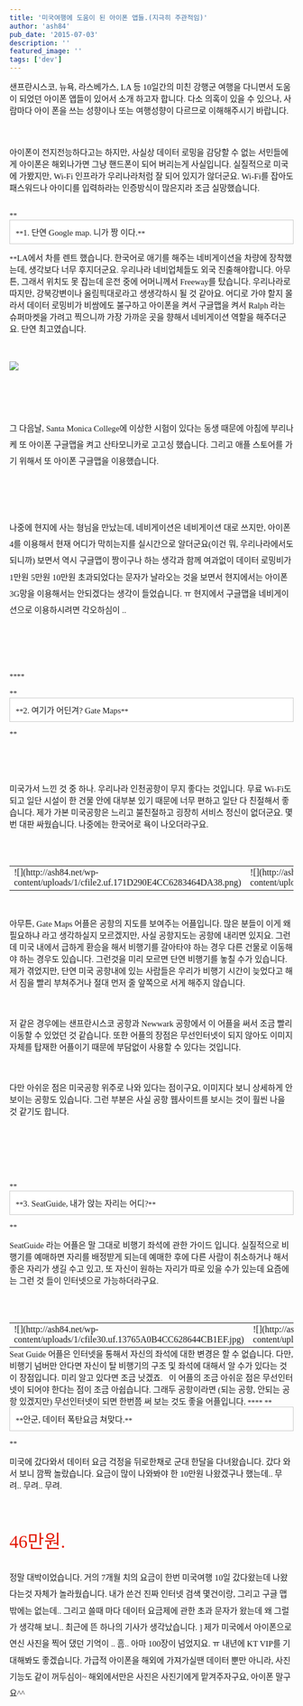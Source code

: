 ```yaml
---
title: '미국여행에 도움이 된 아이폰 앱들.(지극히 주관적임)'
author: 'ash84'
pub_date: '2015-07-03'
description: ''
featured_image: ''
tags: ['dev']
---
```



<span style="FONT-SIZE: 10pt"><span style="font-family:Dotum;"><span style="font-size: 11pt; ">샌프란시스코, 뉴욕, 라스베가스, LA 등 10일간의 미친 강행군 여행을 다니면서 도움이 되었던 아이폰 앱들이 있어서 소개 하고자 합니다. 다소 의혹이 있을 수 있으나, 사람마다 아이 폰을 쓰는 성향이나 또는 여행성향이 다르므로 이해해주시기 바랍니다.</span></span></span>  
<span style="font-size: 11pt; ">  
</span><span style="FONT-SIZE: 10pt"><span style="font-family:Dotum;"><span style="font-size: 11pt; "> </span></span></span>  
<span style="font-size: 11pt; ">  
</span><span style="FONT-SIZE: 10pt"><span style="font-family:Dotum;"><span style="FONT-SIZE: 10pt"><span style="font-size: 11pt; ">아이폰이 전지전능하다고는 하지만, 사실상 데이터 로밍을 감당할 수 없는 서민들에게 아이폰은 해외나가면 그냥 핸드폰이 되어 버리는게 사실입니다. 실질적으로 미국에 가봤지만, Wi-Fi 인프라가 우리나라처럼 잘 되어 있지가 않더군요. Wi-Fi를 잡아도 패스워드나 아이디를 입력하라는 인증방식이 많은지라 조금 실망했습니다.</span>  
<span style="font-size: 11pt; ">  
</span></span></span></span>

<span style="font-size: 11pt; ">  
</span>

<span style="font-size: 11pt; ">  
</span><span style="FONT-SIZE: 10pt"><span style="font-family:Dotum;"><span style="FONT-SIZE: 10pt">**<span style="font-size: 11pt; ">  
</span><div class="txc-textbox" style="BORDER-BOTTOM: #cbcbcb 1px solid; BORDER-LEFT: #cbcbcb 1px solid; PADDING-BOTTOM: 10px; BACKGROUND-COLOR: #ffffff; PADDING-LEFT: 10px; PADDING-RIGHT: 10px; BORDER-TOP: #cbcbcb 1px solid; BORDER-RIGHT: #cbcbcb 1px solid; PADDING-TOP: 10px"><span style="font-size: 11pt; ">  
</span><span style="FONT-SIZE: 10pt"><span style="font-family:Dotum;"><span style="FONT-SIZE: 10pt">**<span style="font-size: 11pt; ">1. 단연 Google map. 니가 짱 이다.</span>**</span></span>  
<span style="font-size: 11pt; ">  
</span></span></div><span style="font-size: 11pt; ">  
</span>

**<span style="FONT-SIZE: 10pt"><span style="font-family:Dotum;"><span style="font-size: 11pt; ">LA에서 차를 렌트 했습니다. 한국어로 애기를 해주는 네비게이션을 차량에 장착했는데, 생각보다 너무 후지더군요. 우리나라 네비업체들도 외국 진출해야합니다. 아무튼, 그래서 위치도 못 잡는데 운전 중에 어머니께서 Freeway를 탔습니다. 우리나라로 따지만, 강북강변이나 올림픽대로라고 생생각하시 될 것 같아요. 어디로 가야 할지 몰라서 데이터 로밍비가 비쌈에도 불구하고 아이폰을 켜서 구글맵을 켜서 Ralph 라는 슈퍼마켓을 가려고 찍으니까 가장 가까운 곳을 향해서 네비게이션 역할을 해주더군요. 단연 최고였습니다.</span></span></span>  
<span style="font-size: 11pt; ">  
</span><span style="FONT-SIZE: 10pt"><span style="font-family:Dotum;"><span style="font-size: 11pt; "> </span></span></span>

![](http://ash84.net/wp-content/uploads/1/cfile23.uf.2076550B4CC627B86E53A8.png)

<span style="font-size: 11pt; ">  
</span>

</span></span></span>  
<span style="font-size: 11pt; ">  
</span>

<span style="font-size: 10pt; line-height: 2; "><span style="font-family:Dotum;"><span style="FONT-SIZE: 10pt"><span style="font-size: 11pt; ">  
</span><span style="FONT-SIZE: 10pt"><span style="font-family:Dotum;"><span style="font-size: 11pt; ">그 다음날, Santa Monica College에 이상한 시험이 있다는 동생 때문에 아침에 부리나케 또 아이폰 구글맵을 켜고 산타모니카로 고고싱 했습니다. 그리고 애플 스토어를 가기 위해서 또 아이폰 구글맵을 이용했습니다.</span></span>  
<span style="font-size: 11pt; ">  
</span><span style="FONT-SIZE: 10pt"><span style="font-family:Dotum;"><span style="font-size: 11pt; "> </span></span></span>  
<span style="font-size: 11pt; ">  
</span><span style="FONT-SIZE: 10pt"><span style="font-family:Dotum;"><span style="font-size: 11pt; ">나중에 현지에 사는 형님을 만났는데, 네비게이션은 네비게이션 대로 쓰지만, 아이폰4를 이용해서 현재 어디가 막히는지를 실시간으로 알더군요(이건 뭐, 우리나라에서도 되니까) 보면서 역시 구글맵이 짱이구나 하는 생각과 함께 여과없이 데이터 로밍비가 1만원 5만원 10만원 초과되었다는 문자가 날라오는 것을 보면서 현지에서는 아이폰 3G망을 이용해서는 안되겠다는 생각이 들었습니다. ㅠ 현지에서 구글맵을 네비게이션으로 이용하시려면 각오하심이 ..</span></span></span>  
<span style="font-size: 11pt; ">  
</span></span>

</span></span></span><span style="FONT-SIZE: 10pt"><span style="font-family:Dotum;"><span style="FONT-SIZE: 10pt"><span style="font-size: 11pt; ">  
</span><span style="FONT-SIZE: 10pt"><span style="font-family:Dotum;"><span style="font-size: 11pt; "> </span></span>  
<span style="font-size: 11pt; ">  
</span><span style="FONT-SIZE: 10pt"><span style="font-family:Dotum;"><span style="FONT-SIZE: 10pt">****</span></span></span></span>

<span style="font-size: 11pt; ">  
</span>**<span style="font-size: 11pt; ">  
</span><div class="txc-textbox" style="BORDER-BOTTOM: #cbcbcb 1px solid; BORDER-LEFT: #cbcbcb 1px solid; PADDING-BOTTOM: 10px; BACKGROUND-COLOR: #ffffff; PADDING-LEFT: 10px; PADDING-RIGHT: 10px; BORDER-TOP: #cbcbcb 1px solid; BORDER-RIGHT: #cbcbcb 1px solid; PADDING-TOP: 10px"><span style="font-size: 11pt; ">  
</span><span style="FONT-SIZE: 10pt"><span style="font-family:Dotum;"><span style="FONT-SIZE: 10pt">**<span style="font-size: 11pt; ">2. 여기가 어딘겨? Gate Maps</span>**</span></span></span>  
<span style="font-size: 11pt; ">  
</span></div><span style="font-size: 11pt; ">  
</span>

**

</span></span></span><span style="font-size: 11pt; ">  
</span>

<span style="FONT-SIZE: 10pt"><span style="font-family:Dotum;"><span style="font-size: 11pt; "> </span></span></span>  
<span style="font-size: 11pt; ">  
</span><span style="FONT-SIZE: 10pt"><span style="font-family:Dotum;"><span style="font-size: 11pt; ">미국가서 느낀 것 중 하나. 우리나라 인천공항이 무지 좋다는 것입니다. 무료 Wi-Fi도 되고 일단 시설이 한 건물 안에 대부분 있기 때문에 너무 편하고 일단 다 친절해서 좋습니다. 제가 가본 미국공항은 느리고 불친절하고 굉장히 서비스 정신이 없더군요. 몇번 대판 싸웠습니다. 나중에는 한국어로 욕이 나오더라구요.</span></span></span>  
<span style="font-size: 11pt; ">  
</span><span style="FONT-SIZE: 10pt"><span style="font-family:Dotum;"><span style="FONT-SIZE: 10pt"><span style="font-size: 11pt; "> </span>  
<span style="font-size: 11pt; ">  
</span></span></span></span>

<span style="font-size: 11pt; ">  
</span>

<span style="FONT-SIZE: 10pt"></span>

<div class="imageblock dual" style="text-align: center;"><table border="0" cellpadding="0" cellspacing="5" style="margin: 0 auto;"><tbody><tr><td>![](http://ash84.net/wp-content/uploads/1/cfile2.uf.171D290E4CC6283464DA38.png)</td><td>![](http://ash84.net/wp-content/uploads/1/cfile24.uf.181D290E4CC62834659A5C.PNG)</td></tr></tbody></table></div><span style="font-size: 11pt; ">  
</span>

<span style="font-size: 11pt; ">  
</span>

<span style="FONT-SIZE: 10pt"><span style="font-family:Dotum;"><span style="font-size: 11pt; "> </span></span></span>  
<span style="font-size: 11pt; ">  
</span><span style="FONT-SIZE: 10pt"><span style="font-family:Dotum;"><span style="font-size: 11pt; ">아무튼, Gate Maps 어플은 공항의 지도를 보여주는 어플입니다. 많은 분들이 이게 왜 필요하냐 라고 생각하실지 모르겠지만, 사실 공항지도는 공항에 내리면 있지요. 그런데 미국 내에서 급하게 환승을 해서 비행기를 갈아타야 하는 경우 다른 건물로 이동해야 하는 경우도 있습니다. 그런것을 미리 모르면 단연 비행기를 놓칠 수가 있습니다. 제가 겪었지만, 단연 미국 공항내에 있는 사람들은 우리가 비행기 시간이 늦었다고 해서 짐을 빨리 부쳐주거나 절대 먼저 줄 앞쪽으로 서게 해주지 않습니다.</span></span></span>  
<span style="font-size: 11pt; ">  
</span><span style="FONT-SIZE: 10pt"><span style="font-family:Dotum;"><span style="font-size: 11pt; "> </span></span></span>  
<span style="font-size: 11pt; ">  
</span><span style="FONT-SIZE: 10pt"><span style="font-family:Dotum;"><span style="font-size: 11pt; ">저 같은 경우에는 샌프란시스코 공항과 Newwark 공항에서 이 어플을 써서 조금 빨리 이동할 수 있었던 것 같습니다. 또한 어플의 장점은 무선인터넷이 되지 않아도 이미지 자체를 탑재한 어플이기 때문에 부담없이 사용할 수 있다는 것입니다.</span></span></span>  
<span style="font-size: 11pt; ">  
</span><span style="FONT-SIZE: 10pt"><span style="font-family:Dotum;"><span style="font-size: 11pt; "> </span></span></span>  
<span style="font-size: 11pt; ">  
</span><span style="FONT-SIZE: 10pt"><span style="font-family:Dotum;"><span style="font-size: 11pt; ">다만 아쉬운 점은 미국공항 위주로 나와 있다는 점이구요, 이미지다 보니 상세하게 안보이는 공항도 있습니다. 그런 부분은 사실 공항 웹사이트를 보시는 것이 훨씬 나을 것 같기도 합니다.</span></span></span>  
<span style="font-size: 11pt; ">  
</span><span style="FONT-SIZE: 10pt"><span style="font-family:Dotum;"><span style="FONT-SIZE: 10pt"><span style="font-size: 11pt; "> </span>  
<span style="font-size: 11pt; ">  
</span>  
<span style="font-size: 11pt; ">  
</span></span></span></span><span style="FONT-SIZE: 10pt"><span style="font-family:Dotum;"><span style="FONT-SIZE: 10pt">**<span style="font-size: 11pt; ">  
</span>**</span></span></span>

<span style="font-size: 11pt; ">  
</span>**<div class="txc-textbox" style="BORDER-BOTTOM: #cbcbcb 1px solid; BORDER-LEFT: #cbcbcb 1px solid; PADDING-BOTTOM: 10px; BACKGROUND-COLOR: #ffffff; PADDING-LEFT: 10px; PADDING-RIGHT: 10px; BORDER-TOP: #cbcbcb 1px solid; BORDER-RIGHT: #cbcbcb 1px solid; PADDING-TOP: 10px"><span style="font-size: 11pt; ">  
</span><span style="FONT-SIZE: 10pt"><span style="font-family:Dotum;"><span style="FONT-SIZE: 10pt">**<span style="font-size: 11pt; ">3. SeatGuide, 내가 앉는 자리는 어디?</span>**</span></span></span>  
<span style="font-size: 11pt; ">  
</span></div><span style="font-size: 11pt; ">  
</span>

**

<span style="font-size: 11pt; ">  
</span>

<span style="FONT-SIZE: 10pt"><span style="font-family:Dotum;"><span style="font-size: 11pt; ">SeatGuide 라는 어플은 말 그대로 비행기 좌석에 관한 가이드 입니다. 실질적으로 비행기를 예매하면 자리를 배정받게 되는데 예매한 후에 다른 사람이 취소하거나 해서 좋은 자리가 생길 수고 있고, 또 자신이 원하는 자리가 따로 있을 수가 있는데 요즘에는 그런 것 들이 인터넷으로 가능하더라구요.</span></span></span>  
<span style="font-size: 11pt; ">  
</span><span style="FONT-SIZE: 10pt"><span style="font-family:Dotum;"><span style="FONT-SIZE: 10pt"><span style="font-size: 11pt; "> </span>  
<span style="font-size: 11pt; ">  
</span></span></span></span>

<span style="font-size: 11pt; ">  
</span>

<span style="FONT-SIZE: 10pt"><span style="font-family:Dotum;"><span style="FONT-SIZE: 10pt"></span></span></span>

<div class="imageblock dual" style="text-align: center;"><table border="0" cellpadding="0" cellspacing="5" style="margin: 0 auto;"><tbody><tr><td>![](http://ash84.net/wp-content/uploads/1/cfile30.uf.13765A0B4CC628644CB1EF.jpg)</td><td>![](http://ash84.net/wp-content/uploads/1/cfile8.uf.14765A0B4CC628644D4E06.jpg)</td></tr></tbody></table></div><span style="font-size: 11pt; ">  
</span>

<span style="font-size: 11pt; ">  
</span>

<span style="font-size: 11pt; ">  
</span><span style="FONT-SIZE: 10pt"><span style="font-family:Dotum;"><span style="font-size: 11pt; ">Seat Guide 어플은 인터넷을 통해서 자신의 좌석에 대한 변경은 할 수 없습니다. 다만, 비행기 넘버만 안다면 자신이 탈 비행기의 구조 및 좌석에 대해서 알 수가 있다는 것이 장점입니다. 미리 알고 있다면 조금 낫겠죠.</span></span></span>  
<span style="font-size: 11pt; ">  
</span><span style="FONT-SIZE: 10pt"><span style="font-family:Dotum;"><span style="font-size: 11pt; "> </span></span></span>  
<span style="font-size: 11pt; ">  
</span><span style="FONT-SIZE: 10pt"><span style="font-family:Dotum;"><span style="FONT-SIZE: 10pt"><span style="font-size: 11pt; ">이 어플의 조금 아쉬운 점은 무선인터넷이 되어야 한다는 점이 조금 아쉽습니다. 그래두 공항이라면 (되는 공항, 안되는 공항 있겠지만) 무선인터넷이 되면 한번쯤 써 보는 것도 좋을 어플입니다.</span>  
<span style="font-size: 11pt; ">  
</span>  
<span style="font-size: 11pt; ">  
</span>****</span></span></span>

<span style="font-size: 11pt; ">  
</span>**<span style="font-size: 11pt; ">  
</span><div class="txc-textbox" style="BORDER-BOTTOM: #cbcbcb 1px solid; BORDER-LEFT: #cbcbcb 1px solid; PADDING-BOTTOM: 10px; BACKGROUND-COLOR: #ffffff; PADDING-LEFT: 10px; PADDING-RIGHT: 10px; BORDER-TOP: #cbcbcb 1px solid; BORDER-RIGHT: #cbcbcb 1px solid; PADDING-TOP: 10px"><span style="font-size: 11pt; ">  
</span>**<span style="font-size: 11pt; ">안군, 데이터 폭탄요금 쳐맞다.</span>**  
<span style="font-size: 11pt; ">  
</span></div><span style="font-size: 11pt; ">  
</span>

**<span style="font-size: 11pt; ">  
</span>

<span style="font-size: 11pt; ">미국에 갔다와서 데이터 요금 걱정을 뒤로한채로 군대 한달을 다녀왔습니다. 갔다 와서 보니 깜짝 놀랐습니다. 요금이 많이 나와봐야 한 10만원 나왔겠구나 했는데.. 무려.. 무려.. 무려. </span>  
<span style="font-size: 11pt; ">  
</span>  
<span style="font-size: 11pt; ">  
</span>

<span style="font-size: 11pt; ">  
</span>

<font color="#e31600"><span style="font-size: 24pt; ">46만원.</span><span style="font-size: 24pt; "></span>  
<span style="font-size: 11pt; ">  
</span></font>

<span style="font-size: 11pt; ">  
</span>

<span style="line-height: 2; font-size: 11pt; ">  
 정말 대박이었습니다. 거의 7개월 치의 요금이 한번 미국여행 10일 갔다왔는데 나왔다는것 자체가 놀라웠습니다. 내가 쓴건 진짜 인터넷 검색 몇건이랑, 그리고 구글 맵 밖에는 없는데.. 그리고 쓸때 마다 데이터 요금제에 관한 초과 문자가 왔는데 왜 그럴가 생각해 보니.. 최근에 뜬 하나의 기사가 생각났습니다. ]</span>  
<span style="line-height: 2; font-size: 11pt; ">  
</span><span style="line-height: 2; font-size: 11pt; ">  
</span>  
<span style="line-height: 2; font-size: 11pt; ">  
</span>  
<span style="line-height: 2; font-size: 11pt; ">  
 제가 미국에서 아이폰으로 연신 사진을 찍어 댔던 기억이 .. 흠.. 아마 100장이 넘었지요. ㅠ 내년에 KT VIP를 기대해봐도 좋겠습니다. 가급적 아이폰을 해외에 가져가실땐 데이터 뿐만 아니라, 사진기능도 같이 꺼두심이~</span><span style="line-height: 24px;"> </span><span style="line-height: 2; font-size: 11pt; ">해외에서만은 사진은 사진기에게 맡겨주자구요, 아이폰 말구요^^ </span>



